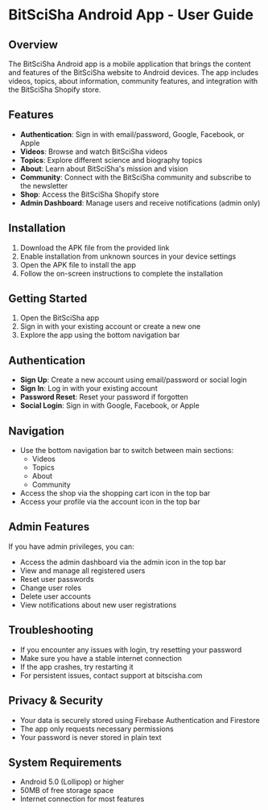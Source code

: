 # BitSciSha Android App - User Guide

## Overview
The BitSciSha Android app is a mobile application that brings the content and features of the BitSciSha website to Android devices. The app includes videos, topics, about information, community features, and integration with the BitSciSha Shopify store.

## Features
- **Authentication**: Sign in with email/password, Google, Facebook, or Apple
- **Videos**: Browse and watch BitSciSha videos
- **Topics**: Explore different science and biography topics
- **About**: Learn about BitSciSha's mission and vision
- **Community**: Connect with the BitSciSha community and subscribe to the newsletter
- **Shop**: Access the BitSciSha Shopify store
- **Admin Dashboard**: Manage users and receive notifications (admin only)

## Installation
1. Download the APK file from the provided link
2. Enable installation from unknown sources in your device settings
3. Open the APK file to install the app
4. Follow the on-screen instructions to complete the installation

## Getting Started
1. Open the BitSciSha app
2. Sign in with your existing account or create a new one
3. Explore the app using the bottom navigation bar

## Authentication
- **Sign Up**: Create a new account using email/password or social login
- **Sign In**: Log in with your existing account
- **Password Reset**: Reset your password if forgotten
- **Social Login**: Sign in with Google, Facebook, or Apple

## Navigation
- Use the bottom navigation bar to switch between main sections:
  - Videos
  - Topics
  - About
  - Community
- Access the shop via the shopping cart icon in the top bar
- Access your profile via the account icon in the top bar

## Admin Features
If you have admin privileges, you can:
- Access the admin dashboard via the admin icon in the top bar
- View and manage all registered users
- Reset user passwords
- Change user roles
- Delete user accounts
- View notifications about new user registrations

## Troubleshooting
- If you encounter any issues with login, try resetting your password
- Make sure you have a stable internet connection
- If the app crashes, try restarting it
- For persistent issues, contact support at bitscisha.com

## Privacy & Security
- Your data is securely stored using Firebase Authentication and Firestore
- The app only requests necessary permissions
- Your password is never stored in plain text

## System Requirements
- Android 5.0 (Lollipop) or higher
- 50MB of free storage space
- Internet connection for most features
